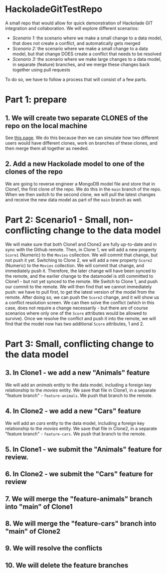 # HackoladeGitTestRepo
A small repo that would allow for quick demonstration of Hackolade GIT integration and collaboration. We will explore different scenarios:
* *Scenario 1:* the scenario where we make a small change to a data model, that does not create a conflict, and automatically gets merged
* *Scenario 2:* the scenario where we make a small change to a data model, but that change DOES create a conflict that needs to be resolved
* *Scenario 3:* the scenario where we make large changes to a data model, in separate (feature) branches, and we merge these changes back together using pull requests

To do so, we have to follow a process that will consist of a few parts.

# Part 1: prepare

## 1. We will create two separate CLONES of the repo on the local machine
See [this page](https://docs.github.com/en/repositories/creating-and-managing-repositories/cloning-a-repository). We do this because then we can simulate how two different users would have different clones, work on branches of these clones, and then merge them all together as needed.

## 2. Add a new Hackolade model to one of the clones of the repo
We are going to reverse engineer a MongoDB model file and store that in Clone1, the first clone of the repo. We do this in the `main` branch of the repo. When we then switch to the second clone, we will pull the latest changes and receive the new data model as part of the `main` branch as well.

# Part 2: Scenario1 - Small, non-conflicting change to the data model
We will make sure that both Clone1 and Clone2 are fully up-to-date and in sync with the Github remote.
Then, in Clone 1, we will add a new property `Score1` (Numeric) to the `Movies` collection. We will commit that change, but not push it yet.
Switching to Clone 2, we will add a new property `Score2` (Numeric) to the `Movies` collection. We will commit that change, and immediately push it. Therefore, the later change will have been synced to the remote, and the earlier change to the datamodel is still committed to Clone1 - but not yet synced to the remote.
We Switch to Clone 1, and push our commit to the remote. 
We will then find that we cannot immediately push: we have to pull first, to get the latest version of the model from the remote. After doing so, we can push the `Score2` change, and it will show us a conflict resolution screen. We can then solve the conflict (which in this case, does not require a change necessarily - but there are of course scenarios where only one of the `Score` attributes would be allowed to survive). Once we resolve the conflict and push it into the remote, we will find that the model now has two additional `Score` attributes, 1 and 2.


# Part 3: Small, conflicting change to the data model

## 3. In Clone1 - we add a new "Animals" feature
We will add an *animals* entity to the data model, including a foreign key relationship to the *movies* entity. We save that file in Clone1, in a separate "feature branch" - `feature-animals`. We push that branch to the remote.

## 4. In Clone2 - we add a new "Cars" feature
We will add an *cars* entity to the data model, including a foreign key relationship to the *movies* entity. We save that file in Clone2, in a separate "feature branch" - `feature-cars`. We push that branch to the remote.

## 5. In Clone1 - we submit the "Animals" feature for review.

## 6. In Clone2 - we submit the "Cars" feature for review

## 7. We will merge the "feature-animals" branch into "main" of Clone1

## 8. We will merge the "feature-cars" branch into "main" of Clone2

## 9. We will resolve the conflicts

## 10. We will delete the feature branches



##


